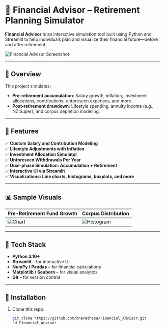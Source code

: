 # 💼 Financial Advisor – Retirement Planning Simulator

**Financial Advisor** is an interactive simulation tool built using Python and Streamlit to help individuals plan and visualize their financial future—before and after retirement.

![Financial Advisor Screenshot](images/dashboard_sample.png)

---

## 🧠 Overview

This project simulates:

- **Pre-retirement accumulation**: Salary growth, inflation, investment allocations, contributions, unforeseen expenses, and more.
- **Post-retirement drawdown**: Lifestyle spending, annuity income (e.g., NZ Super), and corpus depletion modeling.

---

## 🚀 Features

✅ **Custom Salary and Contribution Modeling**  
✅ **Lifestyle Adjustments with Inflation**  
✅ **Investment Allocation Simulator**  
✅ **Unforeseen Withdrawals Per Year**  
✅ **Dual-phase Simulation: Accumulation + Retirement**  
✅ **Interactive UI via Streamlit**  
✅ **Visualizations: Line charts, histograms, boxplots, and more**

---

## 📊 Sample Visuals

| Pre-Retirement Fund Growth | Corpus Distribution |
|----------------------------|---------------------|
| ![Chart](images/fund_growth.png) | ![Histogram](images/corpus_distribution.png) |

---

## 🧰 Tech Stack

- **Python 3.10+**
- **Streamlit** – for interactive UI
- **NumPy / Pandas** – for financial calculations
- **Matplotlib / Seaborn** – for visual analytics
- **Git** – for version control

---

## 🔧 Installation

1. Clone this repo:
   ```bash
   git clone https://github.com/bharathssa/Financial_Advisor.git
   cd Financial_Advisor
